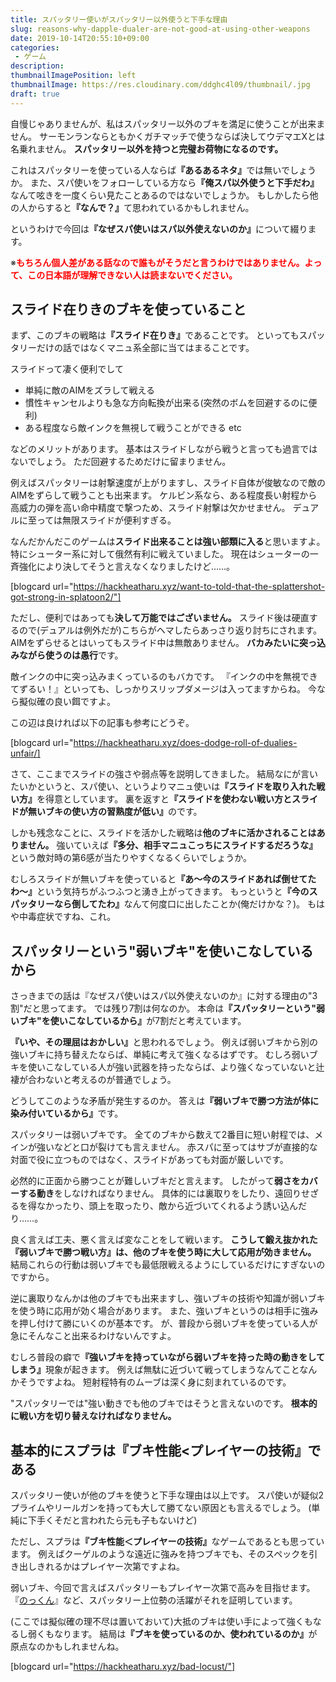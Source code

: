 ```yaml
---
title: スパッタリー使いがスパッタリー以外使うと下手な理由
slug: reasons-why-dapple-dualer-are-not-good-at-using-other-weapons
date: 2019-10-14T20:55:10+09:00
categories: 
 - ゲーム
description: 
thumbnailImagePosition: left
thumbnailImage: https://res.cloudinary.com/ddghc4l09/thumbnail/.jpg
draft: true
---
```


<!--more-->

自慢じゃありませんが、私はスパッタリー以外のブキを満足に使うことが出来ません。
サーモンランならともかくガチマッチで使うならば決してウデマエXとは名乗れません。
<strong>スパッタリー以外を持つと完璧お荷物になるのです。</strong>
&nbsp;

これはスパッタリーを使っている人ならば<strong>『あるあるネタ』</strong>では無いでしょうか。
また、スパ使いをフォローしている方なら<strong>『俺スパ以外使うと下手だわ』</strong>なんて呟きを一度くらい見たことあるのではないでしょうか。
もしかしたら他の人からすると<strong>『なんで？』</strong>て思われているかもしれません。
&nbsp;

というわけで今回は<strong>『なぜスパ使いはスパ以外使えないのか』</strong>について綴ります。
&nbsp;

※<font color=red><strong>もちろん個人差がある話なので誰もがそうだと言うわけではありません。よって、この日本語が理解できない人は読まないでください。</strong></font>
&nbsp;
&nbsp;

<h2>スライド在りきのブキを使っていること</h2>

まず、このブキの戦略は<strong>『スライド在りき』</strong>であることです。
といってもスパッタリーだけの話ではなくマニュ系全部に当てはまることです。
&nbsp;

スライドって凄く便利でして

<ul>
<li>単純に敵のAIMをズラして戦える</li>
<li>慣性キャンセルよりも急な方向転換が出来る(突然のボムを回避するのに便利)</li>
<li>ある程度なら敵インクを無視して戦うことができる etc</li>
</ul>

などのメリットがあります。
基本はスライドしながら戦うと言っても過言ではないでしょう。
ただ回避するためだけに留まりません。
&nbsp;

例えばスパッタリーは射撃速度が上がりますし、スライド自体が俊敏なので敵のAIMをずらして戦うことも出来ます。
ケルビン系なら、ある程度長い射程から高威力の弾を高い命中精度で撃つため、スライド射撃は欠かせません。
デュアルに至っては無限スライドが便利すぎる。
&nbsp;

なんだかんだこのゲームは<strong>スライド出来ることは強い部類に入る</strong>と思いますよ。
特にシューター系に対して俄然有利に戦えていました。
現在はシューターの一斉強化により決してそうと言えなくなりましたけど……。
&nbsp;

[blogcard url="https://hackheatharu.xyz/want-to-told-that-the-splattershot-got-strong-in-splatoon2/"]
&nbsp;

ただし、便利ではあっても<strong>決して万能ではございません。</strong>
スライド後は硬直するので(デュアルは例外だが)こちらがヘマしたらあっさり返り討ちにされます。
AIMをずらせるとはいってもスライド中は無敵ありません。
<strong>バカみたいに突っ込みながら使うのは愚行</strong>です。
&nbsp;

敵インクの中に突っ込みまくっているのもバカです。
『インクの中を無視できてずるい！』といっても、しっかりスリップダメージは入ってますからね。
今なら擬似確の良い餌ですよ。
&nbsp;

この辺は良ければ以下の記事も参考にどうぞ。
&nbsp;

[blogcard url="https://hackheatharu.xyz/does-dodge-roll-of-dualies-unfair/]
&nbsp;

さて、ここまでスライドの強さや弱点等を説明してきました。
結局なにが言いたいかというと、スパ使い、というよりマニュ使いは<strong>『スライドを取り入れた戦い方』</strong>を得意としています。
裏を返すと<strong>『スライドを使わない戦い方とスライドが無いブキの使い方の習熟度が低い』</strong>のです。
&nbsp;

しかも残念なことに、スライドを活かした戦略は<strong>他のブキに活かされることはありません。</strong>
強いていえば<strong>『多分、相手マニュこっちにスライドするだろうな』</strong>という敵対時の第6感が当たりやすくなるくらいでしょうか。
&nbsp;

むしろスライドが無いブキを使っていると<strong>『あ〜今のスライドあれば倒せてたわ〜』</strong>という気持ちがふつふつと湧き上がってきます。
もっというと<strong>『今のスパッタリーなら倒してたわ』</strong>なんて何度口に出したことか(俺だけかな？)。
もはや中毒症状ですね、これ。
&nbsp;
&nbsp;

<h2>スパッタリーという"弱いブキ"を使いこなしているから</h2>

さっきまでの話は『なぜスパ使いはスパ以外使えないのか』に対する理由の"3割"だと思ってます。
では残り7割は何なのか。
本命は<strong>『スパッタリーという"弱いブキ"を使いこなしているから』</strong>が7割だと考えています。
&nbsp;

<strong>『いや、その理屈はおかしい』</strong>と思われるでしょう。
例えば弱いブキから別の強いブキに持ち替えたならば、単純に考えて強くなるはずです。
むしろ弱いブキを使いこなしている人が強い武器を持ったならば、より強くなっていないと辻褄が合わないと考えるのが普通でしょう。
&nbsp;

どうしてこのような矛盾が発生するのか。
答えは<strong>『弱いブキで勝つ方法が体に染み付いているから』</strong>です。
&nbsp;

スパッタリーは弱いブキです。
全てのブキから数えて2番目に短い射程では、メインが強いなどと口が裂けても言えません。
赤スパに至ってはサブが直接的な対面で役に立つものではなく、スライドがあっても対面が厳しいです。
&nbsp;

必然的に正面から勝つことが難しいブキだと言えます。
したがって<strong>弱さをカバーする動き</strong>をしなければなりません。
具体的には裏取りをしたり、遠回りせざるを得なかったり、頭上を取ったり、敵から近づいてくれるよう誘い込んだり……。
&nbsp;

良く言えば工夫、悪く言えば変なことをして戦います。
<strong>こうして鍛え抜かれた『弱いブキで勝つ戦い方』は、他のブキを使う時に大して応用が効きません。</strong>
結局これらの行動は弱いブキでも最低限戦えるようにしているだけにすぎないのですから。
&nbsp;

逆に裏取りなんかは他のブキでも出来ますし、強いブキの技術や知識が弱いブキを使う時に応用が効く場合があります。
また、強いブキというのは相手に強みを押し付けて勝にいくのが基本です。
が、普段から弱いブキを使っている人が急にそんなこと出来るわけないんですよ。
&nbsp;

むしろ普段の癖で<strong>『強いブキを持っていながら弱いブキを持った時の動きをしてしまう』</strong>現象が起きます。
例えば無駄に近づいて戦ってしまうなんてことなんかそうですよね。
短射程特有のムーブは深く身に刻まれているのです。
&nbsp;

"スパッタリーでは"強い動きでも他のブキではそうと言えないのです。
<strong>根本的に戦い方を切り替えなければなりません。</strong>
&nbsp;
&nbsp;

<h2>基本的にスプラは『ブキ性能&lt;プレイヤーの技術』である</h2>

スパッタリー使いが他のブキを使うと下手な理由は以上です。
スパ使いが疑似2プライムやリールガンを持っても大して勝てない原因とも言えるでしょう。
(単純に下手くそだと言われたら元も子もないけど)

ただし、スプラは<strong>『ブキ性能＜プレイヤーの技術』</strong>なゲームであるとも思っています。
例えばクーゲルのような遠近に強みを持つブキでも、そのスペックを引き出しきれるかはプレイヤー次第ですよね。

弱いブキ、今回で言えばスパッタリーもプレイヤー次第で高みを目指せます。
『<a href="https://twitter.com/nokkunn_spl">のっくん</a>』など、スパッタリー上位勢の活躍がそれを証明しています。

(ここでは擬似確の理不尽は置いておいて)大抵のブキは使い手によって強くもなるし弱くもなります。
結局は<strong>『ブキを使っているのか、使われているのか』</strong>が原点なのかもしれませんね。

[blogcard url="https://hackheatharu.xyz/bad-locust/"]
